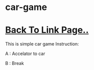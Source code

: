 # car-game

# [Back To Link Page..](https://sudarshan-gurav.github.io/link)

This is simple car game 
Instruction:

A : Accelator to car


B : Break 
